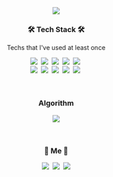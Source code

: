 <p align="center">
	<img src="https://capsule-render.vercel.app/api?type=soft&color=auto&height=150&section=header&text=ChangHoonBaek&fontSize=70&animation=twinkling"/>
  </p>



<h3 align="center">🛠 Tech Stack 🛠</h3>

<p align="center"> Techs that I've used at least once </p>

<p align="center">
  <img src="https://img.shields.io/badge/Java-007396?style=flat-square&logo=Java&logoColor=white"/></a>&nbsp
  <img src="https://img.shields.io/badge/C-A8B9CC?style=flat-square&logo=C&logoColor=white"/></a>&nbsp
  <img src="https://img.shields.io/badge/Javascript-ffb13b?style=flat-square&logo=javascript&logoColor=white"/></a>&nbsp
  <img src="https://img.shields.io/badge/jQuery-0769AD?style=flat-square&logo=jQuery&logoColor=white"/></a>&nbsp
  <img src="https://img.shields.io/badge/css-1572B6?style=flat-square&logo=css3&logoColor=white"/></a>&nbsp
  <br>
  <img src="https://img.shields.io/badge/SpringBoot-6DB33F?style=flat-square&logo=Spring&logoColor=white"/></a>&nbsp
  <img src="https://img.shields.io/badge/Oracle-F80000?style=flat-square&logo=Oracle&logoColor=white"/></a>&nbsp
  <img src="https://img.shields.io/badge/PostgreSQL-4169E1?style=flat-square&logo=PostgreSQL&logoColor=white"/></a>&nbsp
  <img src="https://img.shields.io/badge/Mysql-E6B91E?style=flat-square&logo=MySql&logoColor=white"/></a>&nbsp
  <img src="https://img.shields.io/badge/aws-333664?style=flat-square&logo=amazon-aws&logoColor=white"/></a>&nbsp
</p>

<br>

<h3 align="center"> Algorithm </h3>
  <p align="center">
    <a herf ="https://solved.ac/hoon7566/">
  		<img src="http://mazassumnida.wtf/api/v2/generate_badge?boj=hoon7566"/>
  	</a>
  </p>
<br>


<h3 align="center"> 🧸 Me 🧸 </h3>
<p align="center">
  <a href="https://hoony-devblog.tistory.com/"><img src="https://img.shields.io/badge/Blog-11B48A?style=flat-square&logo=Vimeo&logoColor=white&link=https://hoony-devblog.tistory.com/"/></a>&nbsp
  <a href="https://www.instagram.com/hoony__93/"><img src="https://img.shields.io/badge/Instagram-E4405F?style=flat-square&logo=Instagram&logoColor=white&link=https://www.instagram.com/hoony__93/"/></a>&nbsp
  <a href="mailto:hoon7566@gmail.com"><img src="https://img.shields.io/badge/Gmail-d14836?style=flat-square&logo=Gmail&logoColor=white&link=hoon7566@gmail.com"/></a>
</p>
<br>

<!-- <h3 align="center"> INTRODUCE 😊 </h3>
<pre align="center">
  - 새로운 기술을 배우고 실제 프로젝트에 적용시키는 일에 흥미를 느낍니다.</br>
  - 테스트를 중요하게 생각하고 읽기 좋은 코드를 쓰기 위해 노력합니다.</br>
  - 어제보다 성장하는 개발자가 되기 위해 매일 노력하고 있습니다.
</pre> -->
 
   
